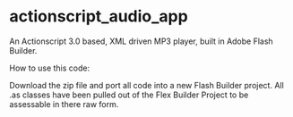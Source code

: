 actionscript_audio_app
======================

An Actionscript 3.0 based, XML driven MP3 player, built in Adobe Flash Builder.

How to use this code:

Download the zip file and port all code into a new Flash Builder project. All .as classes have been pulled out of the Flex Builder Project to be assessable in there raw form.
